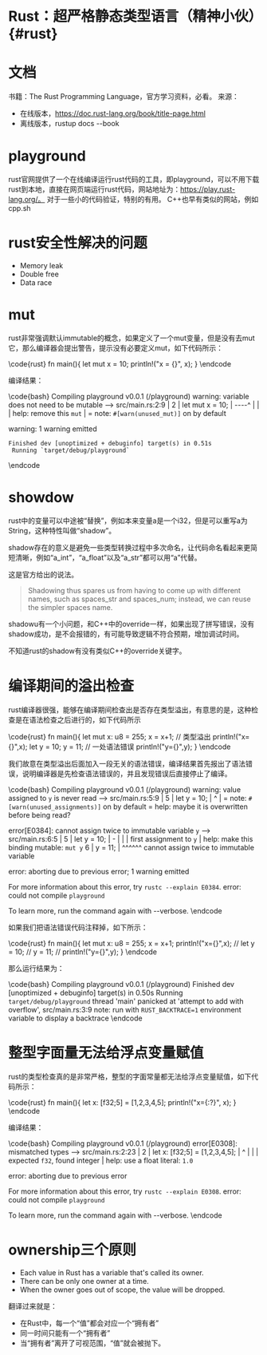 Rust：超严格静态类型语言（精神小伙）{#rust}
===========


# 文档

书籍：The Rust Programming Language，官方学习资料，必看。
来源：
- 在线版本，https://doc.rust-lang.org/book/title-page.html
- 离线版本，rustup docs --book


# playground

rust官网提供了一个在线编译运行rust代码的工具，即playground，可以不用下载rust到本地，直接在网页端运行rust代码，网站地址为：https://play.rust-lang.org/。
对于一些小的代码验证，特别的有用。
C++也早有类似的网站，例如cpp.sh


# rust安全性解决的问题

- Memory leak
- Double free
- Data race


# mut

rust非常强调默认immutable的概念，如果定义了一个mut变量，但是没有去mut它，那么编译器会提出警告，提示没有必要定义mut，如下代码所示：

\code{rust}
fn main(){
    let mut x = 10;
    println!("x = {}", x);
}
\endcode

编译结果：

\code{bash}
   Compiling playground v0.0.1 (/playground)
warning: variable does not need to be mutable
 --> src/main.rs:2:9
  |
2 |     let mut x = 10;
  |         ----^
  |         |
  |         help: remove this `mut`
  |
  = note: `#[warn(unused_mut)]` on by default

warning: 1 warning emitted

    Finished dev [unoptimized + debuginfo] target(s) in 0.51s
     Running `target/debug/playground`
\endcode


# showdow

rust中的变量可以中途被“替换”，例如本来变量a是一个i32，但是可以重写a为String，这种特性叫做“shadow”。

shadow存在的意义是避免一些类型转换过程中多次命名，让代码命名看起来更简短清晰，例如“a_int”，“a_float”以及“a_str”都可以用“a”代替。

这是官方给出的说法。

> Shadowing thus spares us from having to come up with different names, such as spaces_str and spaces_num; instead, we can reuse the simpler spaces name.

shadowu有一个小问题，和C++中的override一样，如果出现了拼写错误，没有shadow成功，是不会报错的，有可能导致逻辑不符合预期，增加调试时间。

不知道rust的shadow有没有类似C++的override关键字。


# 编译期间的溢出检查

rust编译器很强，能够在编译期间检查出是否存在类型溢出，有意思的是，这种检查是在语法检查之后进行的，如下代码所示

\code{rust}
fn main(){
    let mut x: u8 = 255;
    x = x+1;    // 类型溢出
    println!("x={}",x);
    let y = 10;
    y = 11;     // 一处语法错误
    println!("y={}",y);
}
\endcode

我们故意在类型溢出后面加入一段无关的语法错误，编译结果首先报出了语法错误，说明编译器是先检查语法错误的，并且发现错误后直接停止了编译。

\code{bash}
   Compiling playground v0.0.1 (/playground)
warning: value assigned to `y` is never read
 --> src/main.rs:5:9
  |
5 |     let y = 10;
  |         ^
  |
  = note: `#[warn(unused_assignments)]` on by default
  = help: maybe it is overwritten before being read?

error[E0384]: cannot assign twice to immutable variable `y`
 --> src/main.rs:6:5
  |
5 |     let y = 10;
  |         -
  |         |
  |         first assignment to `y`
  |         help: make this binding mutable: `mut y`
6 |     y = 11;
  |     ^^^^^^ cannot assign twice to immutable variable

error: aborting due to previous error; 1 warning emitted

For more information about this error, try `rustc --explain E0384`.
error: could not compile `playground`

To learn more, run the command again with --verbose.
\endcode

如果我们把语法错误代码注释掉，如下所示：

\code{rust}
fn main(){
    let mut x: u8 = 255;
    x = x+1;
    println!("x={}",x);
    // let y = 10;
    // y = 11;
    // println!("y={}",y);
}
\endcode

那么运行结果为：

\code{bash}
   Compiling playground v0.0.1 (/playground)
    Finished dev [unoptimized + debuginfo] target(s) in 0.50s
     Running `target/debug/playground`
thread 'main' panicked at 'attempt to add with overflow', src/main.rs:3:9
note: run with `RUST_BACKTRACE=1` environment variable to display a backtrace
\endcode


# 整型字面量无法给浮点变量赋值

rust的类型检查真的是非常严格，整型的字面常量都无法给浮点变量赋值，如下代码所示：

\code{rust}
fn main(){
    let x: [f32;5] = [1,2,3,4,5];
    println!("x={:?}", x);
}
\endcode

编译结果：

\code{bash}
   Compiling playground v0.0.1 (/playground)
error[E0308]: mismatched types
 --> src/main.rs:2:23
  |
2 |     let x: [f32;5] = [1,2,3,4,5];
  |                       ^
  |                       |
  |                       expected `f32`, found integer
  |                       help: use a float literal: `1.0`

error: aborting due to previous error

For more information about this error, try `rustc --explain E0308`.
error: could not compile `playground`

To learn more, run the command again with --verbose.
\endcode


# ownership三个原则

- Each value in Rust has a variable that's called its owner.
- There can be only one owner at a time.
- When the owner goes out of scope, the value will be dropped.

翻译过来就是：

- 在Rust中，每一个“值”都会对应一个“拥有者”
- 同一时间只能有一个“拥有者”
- 当“拥有者”离开了可视范围，“值”就会被抛下。